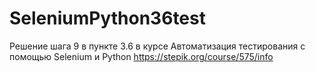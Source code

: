 # SeleniumPython36test
Решение шага 9 в пункте 3.6 в курсе Автоматизация тестирования с помощью Selenium и Python
https://stepik.org/course/575/info